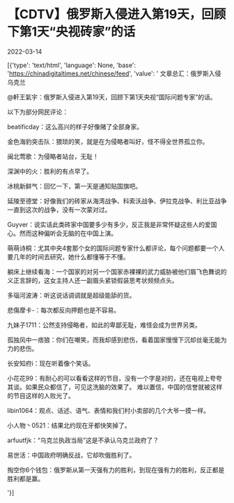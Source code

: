 # 【CDTV】俄罗斯入侵进入第19天，回顾下第1天“央视砖家”的话

2022-03-14

[{'type': 'text/html', 'language': None, 'base': 'https://chinadigitaltimes.net/chinese/feed', 'value': ' 文章总汇：俄罗斯入侵乌克兰

@軒王氣宇：俄罗斯入侵进入第19天，回顾下第1天央视“国际问题专家”的话。



以下为部分网民评论：



beatificday：这么高兴的样子好像赌了全部身家。

金色海豹突击队：猥琐的笑，就是在为侵略者叫好，怪不得全世界孤立你。

闽北莺歌：为侵略者站台，无耻！

深渊中的火：胜利的有点早了。

冰桃新鲜气：回忆一下，第一天是通知贴国旗吧。

延陵至德堂：好像我们的砖家从海湾战争、科索沃战争、伊拉克战争、利比亚战争一直到这次的战争，没有一次蒙对过。

Guyver：说实话此类砖家中国要多少有多少，反正我是非常怀疑这些人的爱国心。然而这种偏听会无脑的在中国上演。

萌萌诗桐：尤其中央4套那个女的国际问题专家什么都评论，每个问题都要一个人要几年的时间去研究，她什么都懂等于不懂。

躺床上继续看海：一个国家的对另一个国家赤裸裸的武力威胁被他们眉飞色舞说的义正言辞的，这女主持人还一副眉头紧锁假装思考状频频点头。

多瑙河波涛：听这说话调调就是超级能舔的货。

悲傷摩卡-：每次都反向押题也是不容易。

九妹子1711：公然支持侵略者，如此的卑鄙无耻，难怪会成为世界另类。

孤独风中一痞狼：你们在嘲笑，而我却感到悲伤，看着国家慢慢下沉却丝毫无能为力的悲伤。

长安知府i：现在听着像个笑话。

小花花99：有耐心的可以看看这样的节目，没有一个字是对的，还在电视上夸夸其谈。如果民众都信了，可见这洗脑的效果了。 难以置信，中国的信誉就被这样的节目这样的人败光了。

libin1064：观点、话述、语气、表情和我们村小卖部的几个大爷一摸一样。

小人物丶0521：结果北约现在牙都快笑掉了。

arfuutfjk：“乌克兰执政当局”这是不承认乌克兰政府了？

易世活：中国政府明确反战，它却吹俄胜利了。

掏空你6个钱包：俄罗斯从第一天强有力的胜利，到现在强有力的胜利，反正都是胜利都是赢。

'}]